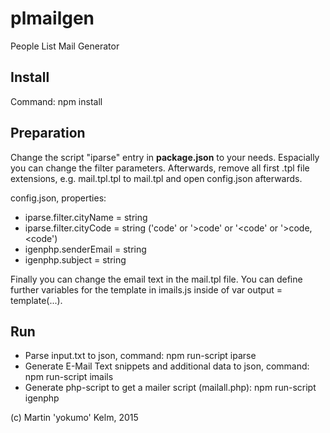 # plmailgen
People List Mail Generator

## Install
Command: npm install

## Preparation
Change the script "iparse" entry in **package.json** to your needs.
Espacially you can change the filter parameters. Afterwards, remove all first .tpl file 
extensions, e.g. mail.tpl.tpl to mail.tpl and open config.json afterwards.

config.json, properties:
* iparse.filter.cityName = string
* iparse.filter.cityCode = string ('code' or '>code' or '<code' or '>code, <code')
* igenphp.senderEmail = string
* igenphp.subject = string

Finally you can change the email text in the mail.tpl file. You can define further variables
for the template in imails.js inside of var output = template(...).

## Run
* Parse input.txt to json, command: npm run-script iparse
* Generate E-Mail Text snippets and additional data to json, command: npm run-script imails
* Generate php-script to get a mailer script (mailall.php): npm run-script igenphp
 

(c) Martin 'yokumo' Kelm, 2015
